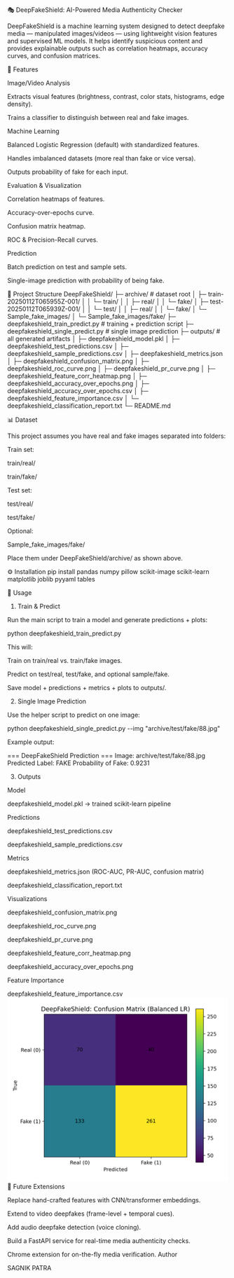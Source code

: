 🎭 DeepFakeShield: AI-Powered Media Authenticity Checker

DeepFakeShield is a machine learning system designed to detect deepfake media — manipulated images/videos — using lightweight vision features and supervised ML models.
It helps identify suspicious content and provides explainable outputs such as correlation heatmaps, accuracy curves, and confusion matrices.

🔑 Features

Image/Video Analysis

Extracts visual features (brightness, contrast, color stats, histograms, edge density).

Trains a classifier to distinguish between real and fake images.

Machine Learning

Balanced Logistic Regression (default) with standardized features.

Handles imbalanced datasets (more real than fake or vice versa).

Outputs probability of fake for each input.

Evaluation & Visualization

Correlation heatmaps of features.

Accuracy-over-epochs curve.

Confusion matrix heatmap.

ROC & Precision-Recall curves.

Prediction

Batch prediction on test and sample sets.

Single-image prediction with probability of being fake.

📂 Project Structure
DeepFakeShield/
├─ archive/                               # dataset root
│   ├─ train-20250112T065955Z-001/
│   │   └─ train/
│   │       ├─ real/
│   │       └─ fake/
│   ├─ test-20250112T065939Z-001/
│   │   └─ test/
│   │       ├─ real/
│   │       └─ fake/
│   └─ Sample_fake_images/
│       └─ Sample_fake_images/fake/
├─ deepfakeshield_train_predict.py        # training + prediction script
├─ deepfakeshield_single_predict.py       # single image prediction
├─ outputs/                               # all generated artifacts
│   ├─ deepfakeshield_model.pkl
│   ├─ deepfakeshield_test_predictions.csv
│   ├─ deepfakeshield_sample_predictions.csv
│   ├─ deepfakeshield_metrics.json
│   ├─ deepfakeshield_confusion_matrix.png
│   ├─ deepfakeshield_roc_curve.png
│   ├─ deepfakeshield_pr_curve.png
│   ├─ deepfakeshield_feature_corr_heatmap.png
│   ├─ deepfakeshield_accuracy_over_epochs.png
│   ├─ deepfakeshield_accuracy_over_epochs.csv
│   ├─ deepfakeshield_feature_importance.csv
│   └─ deepfakeshield_classification_report.txt
└─ README.md

📊 Dataset

This project assumes you have real and fake images separated into folders:

Train set:

train/real/

train/fake/

Test set:

test/real/

test/fake/

Optional:

Sample_fake_images/fake/

Place them under DeepFakeShield/archive/ as shown above.

⚙️ Installation
pip install pandas numpy pillow scikit-image scikit-learn matplotlib joblib pyyaml tables

🚀 Usage
1) Train & Predict

Run the main script to train a model and generate predictions + plots:

python deepfakeshield_train_predict.py


This will:

Train on train/real vs. train/fake images.

Predict on test/real, test/fake, and optional sample/fake.

Save model + predictions + metrics + plots to outputs/.

2) Single Image Prediction

Use the helper script to predict on one image:

python deepfakeshield_single_predict.py --img "archive/test/fake/88.jpg"


Example output:

=== DeepFakeShield Prediction ===
Image: archive/test/fake/88.jpg
Predicted Label: FAKE
Probability of Fake: 0.9231

3) Outputs

Model

deepfakeshield_model.pkl → trained scikit-learn pipeline

Predictions

deepfakeshield_test_predictions.csv

deepfakeshield_sample_predictions.csv

Metrics

deepfakeshield_metrics.json (ROC-AUC, PR-AUC, confusion matrix)

deepfakeshield_classification_report.txt

Visualizations

deepfakeshield_confusion_matrix.png

deepfakeshield_roc_curve.png

deepfakeshield_pr_curve.png

deepfakeshield_feature_corr_heatmap.png

deepfakeshield_accuracy_over_epochs.png

Feature Importance

deepfakeshield_feature_importance.csv
![Confusion Matrix Heatmap](deepfakeshield_confusion_heatmap.png)
🔮 Future Extensions

Replace hand-crafted features with CNN/transformer embeddings.

Extend to video deepfakes (frame-level + temporal cues).

Add audio deepfake detection (voice cloning).

Build a FastAPI service for real-time media authenticity checks.

Chrome extension for on-the-fly media verification.
Author

SAGNIK PATRA
